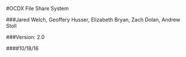 #OCDX File Share System

###Jared Welch, Geoffery Husser, Elizabeth Bryan, Zach Dolan, Andrew Stoll

###Version: 2.0

####10/18/16




